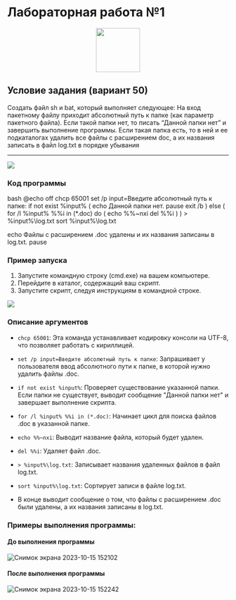 # Лабораторная работа №1

<div id="header" align="center">
  <img src="https://media.giphy.com/media/M9gbBd9nbDrOTu1Mqx/giphy.gif" width="100"/>
</div>

## Условие задания (вариант 50)

Создать файл sh и bat, который выполняет следующее: 
На вход пакетному файлу приходит абсолютный путь к папке (как параметр пакетного файла). Если такой папки нет, то писать “Данной папки нет” и завершить выполнение программы. Если такая папка есть, то в ней и ее подкаталогах удалить все файлы с расширением doc, а их названия записать в файл log.txt в порядке убывания

---

![](https://img.shields.io/badge/Файл-bat-blue)

### Код программы

bash
@echo off
chcp 65001
set /p input=Введите абсолютный путь к папке: 
if not exist %input% (
    echo Данной папки нет.
    pause
    exit /b
) else (
    for /l %input% %%i in (*.doc) do (
        echo %%~nxi
        del %%i
    )
) > %input%\log.txt
sort %input%\log.txt

echo Файлы с расширением .doc удалены и их названия записаны в log.txt.
pause

### Пример запуска

1. Запустите командную строку (cmd.exe) на вашем компьютере.
2. Перейдите в каталог, содержащий ваш скрипт.
3. Запустите скрипт, следуя инструкциям в командной строке.

![](https://github.com/iis-32170x/RPIIS/assets/145226586/75a902eb-eed5-4f7a-b957-e5e2667ed788)



### Описание аргументов

- `chcp 65001`: Эта команда устанавливает кодировку консоли на UTF-8, что позволяет работать с кириллицей.

- `set /p input=Введите абсолютный путь к папке`: Запрашивает у пользователя ввод абсолютного пути к папке, в которой нужно удалить файлы .doc.

- `if not exist %input%`: Проверяет существование указанной папки. Если папки не существует, выводит сообщение "Данной папки нет" и завершает выполнение скрипта.

- `for /l %input% %%i in (*.doc)`: Начинает цикл для поиска файлов .doc в указанной папке.

- `echo %%~nxi`: Выводит название файла, который будет удален.

- `del %%i`: Удаляет файл .doc.

- `> %input%\log.txt`: Записывает названия удаленных файлов в файл log.txt.

- `sort %input%\log.txt`: Сортирует записи в файле log.txt.

- В конце выводит сообщение о том, что файлы с расширением .doc были удалены, а их названия записаны в log.txt.

### Примеры выполнения программы:
#### До выполнения программы
![Снимок экрана 2023-10-15 152102](https://github.com/iis-32170x/RPIIS/assets/145226586/d95ce30c-99d0-4988-a86f-0289a3876c1f)

#### После выполнения программы
![Снимок экрана 2023-10-15 152242](https://github.com/iis-32170x/RPIIS/assets/145226586/1e5fee52-2107-44c3-bea7-ebc42bf408e9)







